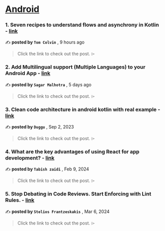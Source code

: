 
<h1><a href=https://medium.com/tag/android/recommended target="_blank" rel="noopener noreferrer">Android</a></h1>
<h3>1. Seven recipes to understand flows and asynchrony in Kotlin - <a href=https://medium.com/proandroiddev/seven-recipes-to-understand-flows-and-asynchrony-in-kotlin-1bd7fe041480?source=tag_recommended_feed---------0-84----------android----------64ff8a5e_3a15_4fe7_9a9a_a7302e1b905d------- target="_blank" rel="noopener noreferrer">link</a></h3>

✍️ **posted by `Tom Colvin`** <date> , 9 hours ago</date>

<blockquote>Click the link to check out the post. ⌲</blockquote>

<h3>2. Add Multilingual support (Multiple Languages) to your Android App - <a href=https://medium.com/proandroiddev/add-multilingual-support-multiple-languages-to-your-android-app-4c0fd23cbdb8?source=tag_recommended_feed---------1-107----------android----------64ff8a5e_3a15_4fe7_9a9a_a7302e1b905d------- target="_blank" rel="noopener noreferrer">link</a></h3>

✍️ **posted by `Sagar Malhotra`** <date> , 5 days ago</date>

<blockquote>Click the link to check out the post. ⌲</blockquote>

<h3>3. Clean code architecture in android kotlin with real example - <a href=https://medium.com/@dugguRK/clean-code-architecture-in-android-kotlin-with-real-example-88dc948c25f5?source=tag_recommended_feed---------2-85----------android----------64ff8a5e_3a15_4fe7_9a9a_a7302e1b905d------- target="_blank" rel="noopener noreferrer">link</a></h3>

✍️ **posted by `Duggu`** <date> , Sep 2, 2023</date>

<blockquote>Click the link to check out the post. ⌲</blockquote>

<h3>4. What are the key advantages of using React for app development? - <a href=https://medium.com/@tabish_14839/what-are-the-key-advantages-of-using-react-for-app-development-ab5c0c070ab0?source=tag_recommended_feed---------3-84----------android----------64ff8a5e_3a15_4fe7_9a9a_a7302e1b905d------- target="_blank" rel="noopener noreferrer">link</a></h3>

✍️ **posted by `Tabish zaidi`** <date> , Feb 9, 2024</date>

<blockquote>Click the link to check out the post. ⌲</blockquote>

<h3>5. Stop Debating in Code Reviews. Start Enforcing with Lint Rules. - <a href=https://medium.com/proandroiddev/stop-debating-in-code-reviews-start-enforcing-with-lint-rules-6632c907ea94?source=tag_recommended_feed---------4-107----------android----------64ff8a5e_3a15_4fe7_9a9a_a7302e1b905d------- target="_blank" rel="noopener noreferrer">link</a></h3>

✍️ **posted by `Stelios Frantzeskakis`** <date> , Mar 6, 2024</date>

<blockquote>Click the link to check out the post. ⌲</blockquote>

